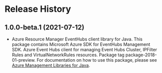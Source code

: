 # Release History

## 1.0.0-beta.1 (2021-07-12)

- Azure Resource Manager EventHubs client library for Java. This package contains Microsoft Azure SDK for EventHubs Management SDK. Azure Event Hubs client for managing Event Hubs Cluster, IPFilter Rules and VirtualNetworkRules resources. Package tag package-2018-01-preview. For documentation on how to use this package, please see [Azure Management Libraries for Java](https://aka.ms/azsdk/java/mgmt).
